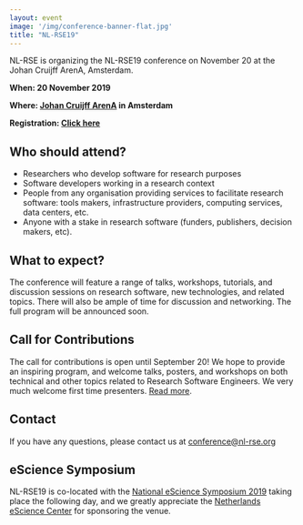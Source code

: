 ```yaml
---
layout: event
image: '/img/conference-banner-flat.jpg'
title: "NL-RSE19"
---
```


NL-RSE is organizing the NL-RSE19 conference on November 20 at the Johan Cruijff ArenA, Amsterdam.

**When: 20 November 2019**

**Where: [Johan Cruijff ArenA](https://www.johancruijffarena.nl/) in Amsterdam**

**Registration: [Click here](https://21pryvp.momice.events/)**

## Who should attend?
- Researchers who develop software for research purposes
- Software developers working in a research context
- People from any organisation providing services to facilitate research software: tools makers, infrastructure providers, computing services, data centers, etc.
- Anyone with a stake in research software (funders, publishers, decision makers, etc).

## What to expect?
The conference will feature a range of talks, workshops, tutorials, and discussion sessions on research software, new technologies, and related topics. 
There will also be ample of time for discussion and networking. The full program will be announced soon.

## Call for Contributions
The call for contributions is open until September 20! We hope to provide an inspiring program, and welcome talks, posters, and workshops on both technical 
and other topics related to Research Software Engineers. We very much welcome first time presenters. [Read more](https://nl-rse.org/2019/07/09/NL-RSE-2019.html).

## Contact
If you have any questions, please contact us at conference@nl-rse.org

## eScience Symposium
NL-RSE19 is co-located with the [National eScience Symposium 2019](https://www.esciencesymposium2019.nl/) taking place the following day, and we greatly 
appreciate the [Netherlands eScience Center](https://www.esciencecenter.nl/) for sponsoring the venue.




